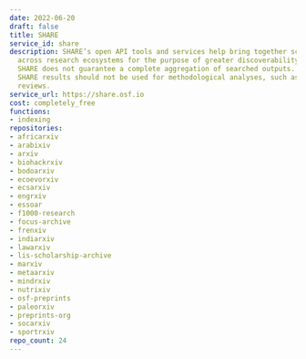 ```yaml
---
date: 2022-06-20
draft: false
title: SHARE
service_id: share
description: SHARE’s open API tools and services help bring together scholarship distributed
  across research ecosystems for the purpose of greater discoverability. However,
  SHARE does not guarantee a complete aggregation of searched outputs. For this reason,
  SHARE results should not be used for methodological analyses, such as systematic
  reviews.
service_url: https://share.osf.io
cost: completely_free
functions:
- indexing
repositories:
- africarxiv
- arabixiv
- arxiv
- biohackrxiv
- bodoarxiv
- ecoevorxiv
- ecsarxiv
- engrxiv
- essoar
- f1000-research
- focus-archive
- frenxiv
- indiarxiv
- lawarxiv
- lis-scholarship-archive
- marxiv
- metaarxiv
- mindrxiv
- nutrixiv
- osf-preprints
- paleorxiv
- preprints-org
- socarxiv
- sportrxiv
repo_count: 24
---
```



